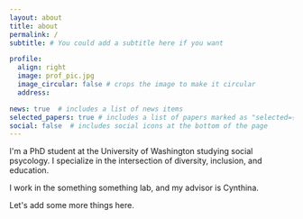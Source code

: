 ```yaml
---
layout: about
title: about
permalink: /
subtitle: # You could add a subtitle here if you want 

profile:
  align: right
  image: prof_pic.jpg
  image_circular: false # crops the image to make it circular
  address:

news: true  # includes a list of news items
selected_papers: true # includes a list of papers marked as "selected={true}"
social: false  # includes social icons at the bottom of the page
---
```


I'm a PhD student at the University of Washington studying social psycology. I specialize in the intersection of diversity, inclusion, and education.

I work in the something something lab, and my advisor is Cynthina.

Let's add some more things here.